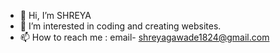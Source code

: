 - 👋 Hi, I’m SHREYA
- 👀 I’m interested in coding and creating websites.
- 📫 How to reach me : email- shreyagawade1824@gmail.com

<!---
VOIDSHREYA/VOIDSHREYA is a ✨ special ✨ repository because its `README.md` (this file) appears on your GitHub profile.
You can click the Preview link to take a look at your changes.
--->
